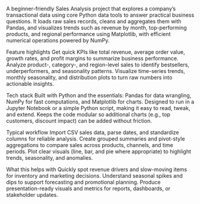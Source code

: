 A beginner-friendly Sales Analysis project that explores a company’s transactional data using core Python data tools to answer practical business questions. It loads raw sales records, cleans and aggregates them with Pandas, and visualizes trends such as revenue by month, top-performing products, and regional performance using Matplotlib, with efficient numerical operations powered by NumPy.

Feature highlights
Get quick KPIs like total revenue, average order value, growth rates, and profit margins to summarize business performance.
Analyze product-, category-, and region-level sales to identify bestsellers, underperformers, and seasonality patterns.
Visualize time-series trends, monthly seasonality, and distribution plots to turn raw numbers into actionable insights.

Tech stack
Built with Python and the essentials: Pandas for data wrangling, NumPy for fast computations, and Matplotlib for charts.
Designed to run in a Jupyter Notebook or a simple Python script, making it easy to read, tweak, and extend.
Keeps the code modular so additional charts (e.g., top customers, discount impact) can be added without friction.

Typical workflow
Import CSV sales data, parse dates, and standardize columns for reliable analysis.
Create grouped summaries and pivot-style aggregations to compare sales across products, channels, and time periods.
Plot clear visuals (line, bar, and pie where appropriate) to highlight trends, seasonality, and anomalies.

What this helps with
Quickly spot revenue drivers and slow-moving items for inventory and marketing decisions.
Understand seasonal spikes and dips to support forecasting and promotional planning.
Produce presentation-ready visuals and metrics for reports, dashboards, or stakeholder updates.
